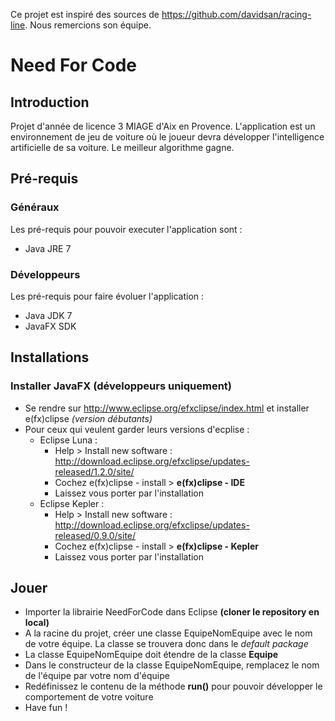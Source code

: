 Ce projet est inspiré des sources de https://github.com/davidsan/racing-line. Nous remercions son équipe.

# Need For Code
## Introduction
Projet d'année de licence 3 MIAGE d'Aix en Provence. L'application est un environnement de jeu de voiture où le joueur devra développer l'intelligence artificielle de sa voiture. Le meilleur algorithme gagne.

## Pré-requis
### Généraux
Les pré-requis pour pouvoir executer l'application sont :
* Java JRE 7

### Développeurs
Les pré-requis pour faire évoluer l'application :
* Java JDK 7
* JavaFX SDK

## Installations
### Installer JavaFX (développeurs uniquement)
* Se rendre sur http://www.eclipse.org/efxclipse/index.html et installer e(fx)clipse *(version débutants)*
* Pour ceux qui veulent garder leurs versions d'ecplise :
  * Eclipse Luna :
    * Help > Install new software : http://download.eclipse.org/efxclipse/updates-released/1.2.0/site/
    * Cochez e(fx)clipse - install > **e(fx)clipse - IDE**
    * Laissez vous porter par l'installation
  * Eclipse Kepler :
    * Help > Install new software : http://download.eclipse.org/efxclipse/updates-released/0.9.0/site/
    * Cochez e(fx)clipse - install > **e(fx)clipse - Kepler**
    * Laissez vous porter par l'installation
 
## Jouer
 * Importer la librairie NeedForCode dans Eclipse **(cloner le repository en local)**
 * A la racine du projet, créer une classe EquipeNomEquipe avec le nom de votre équipe. La classe se trouvera donc dans le *default package*
 * La classe EquipeNomEquipe doit étendre de la classe **Equipe**
 * Dans le constructeur de la classe EquipeNomEquipe, remplacez le nom de l'équipe par votre nom d'équipe
 * Redéfinissez le contenu de la méthode **run()** pour pouvoir développer le comportement de votre voiture
 * Have fun !

